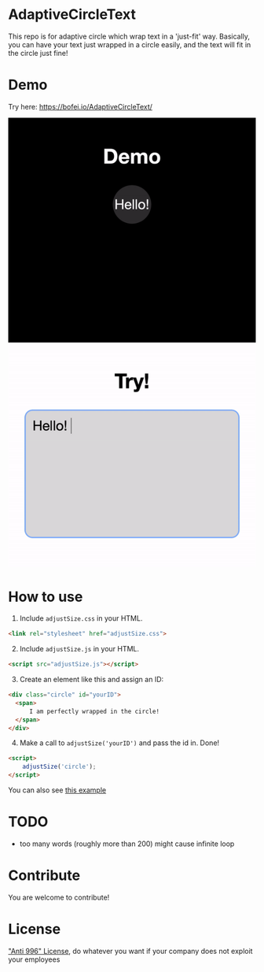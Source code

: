 # AdaptiveCircleText
This repo is for adaptive circle which wrap text in a 'just-fit' way.
Basically, you can have your text just wrapped in a circle easily, and the text will fit in the circle just fine!

# Demo 
Try here: https://bofei.io/AdaptiveCircleText/

![demo.gif](demo.gif)

# How to use
1. Include `adjustSize.css` in your HTML.
```html
<link rel="stylesheet" href="adjustSize.css">
```
2. Include `adjustSize.js` in your HTML.
```html
<script src="adjustSize.js"></script>
```
3. Create an element like this and assign an ID: 

```html
<div class="circle" id="yourID">
  <span>
      I am perfectly wrapped in the circle!
  </span>
</div>
```
4. Make a call to `adjustSize('yourID')` and pass the id in. Done!
```html
<script>
    adjustSize('circle');
</script>
```

You can also see [this example](wrapCircleCss.html)

# TODO
- too many words (roughly more than 200) might cause infinite loop

# Contribute
You are welcome to contribute!

# License
["Anti 996" License](LICENSE.txt), do whatever you want if your company does not exploit your employees
